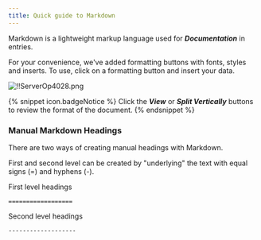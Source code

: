 ```yaml
---
title: Quick guide to Markdown
---
```

Markdown is a lightweight markup language used for ***Documentation*** in entries.  

For your convenience, we've added formatting buttons with fonts, styles and inserts. To use, click on a formatting button and insert your data.  

![!!ServerOp4028.png](https://webdevolutions.azureedge.net/docs/en/server/ServerOp4028.png) 

{% snippet icon.badgeNotice %} 
Click the ***View*** or ***Split Vertically*** buttons to review the format of the document. 
{% endsnippet %}
 
### Manual Markdown Headings 

There are two ways of creating manual headings with Markdown.  

First and second level can be created by "underlying" the text with equal signs (=) and hyphens (-).  

First level headings  

`==================`  

Second level headings  

`-------------------`  

